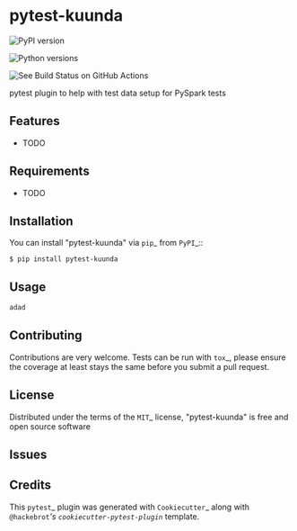 # pytest-kuunda

![PyPI version](https://img.shields.io/pypi/v/pytest-kuunda.svg)

![Python versions](https://img.shields.io/pypi/pyversions/pytest-kuunda.svg)

![See Build Status on GitHub Actions](https://github.com/svenhofstede/pytest-kuunda/actions/workflows/main.yml/badge.svg)

pytest plugin to help with test data setup for PySpark tests



## Features

* TODO


## Requirements

* TODO


## Installation

You can install "pytest-kuunda" via `pip`_ from `PyPI`_::

    $ pip install pytest-kuunda


## Usage

```python
adad
```


## Contributing

Contributions are very welcome. Tests can be run with `tox`_, please ensure
the coverage at least stays the same before you submit a pull request.

## License

Distributed under the terms of the `MIT`_ license, "pytest-kuunda" is free and open source software


## Issues


## Credits

This `pytest`_ plugin was generated with `Cookiecutter`_ along with `@hackebrot`_'s `cookiecutter-pytest-plugin`_ template.